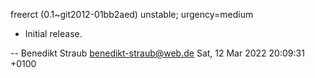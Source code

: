 freerct (0.1~git2012-01bb2aed) unstable; urgency=medium

  * Initial release.

 -- Benedikt Straub <benedikt-straub@web.de>  Sat, 12 Mar 2022 20:09:31 +0100

